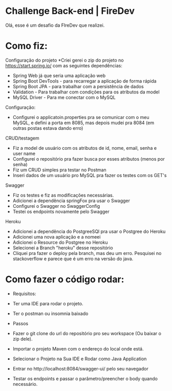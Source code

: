 # Challenge Back-end | FireDev

Olá, esse é um desafio da FIreDev que realizei.

# Como fiz:
Configuração do projeto
  *Criei gerei o zip do projeto no https://start.spring.io/ com as seguintes dependências:
  *  Spring Web já que seria uma aplicação web
  *  Spring Boot DevTools - para recarregar a aplicação de forma rápida
  *  Spring Boot JPA - para trabalhar com a persistência de dados
  *  Validation - Para trabalhar com condições para os atributos da model
  *  MySQL Driver - Para me conectar com o MySQL
  
 Configuração: 
  - Configurei o applicatoin.properties pra se comunicar com o meu MySQL, e defini a porta em 8085, mas depois mudei pra 8084 (em outras postas estava dando erro)

CRUD/testagem
  - Fiz a model de usuário com os atributos de id, nome, email, senha e user name
  - Configurei o repositório pra fazer busca por esses atributos (menos por senha)
  - Fiz um CRUD simples pra testar no Postman
  - Inseri dados de um usuário pro MySQL pra fazer os testes com os GET's

Swagger
  - Fiz os testes e fiz as modificações necessárias.
  - Adicionei a dependência springFox pra usar o Swagger
  - Configurei  o Swagger no SwaggerConfig
  - Testei os endpoints novamente pelo Swagger

Heroku
 - Adicionei a dependência do PostgreeSQl pra usar o Postgree do Heroku
 - Adicionei uma nova aplicação e a nomeei
 - Adicionei o Resource do Postgree no Heroku
 - Selecionei a Branch "heroku" desse repositório
 - Cliquei pra fazer o deploy pela branch, mas deu um erro. Pesquisei no stackoverflow e parece que é um erro na versão do java.

# Como fazer o código rodar:

- Requisitos:
 - Ter uma IDE para rodar o projeto.
 - Ter o postman ou insomnia baixado

- Passos
 - Fazer o git clone do url do repositório pro seu workspace (Ou baixar o zip dele).
 - Importar o projeto Maven com o endereço do local onde está.
 - Selecionar o Projeto na Sua IDE e Rodar como Java Application
 - Entrar no http://localhost:8084/swagger-ui/ pelo seu navegador
 - Testar os endpoints e passar o parâmetro/preencher o body quando necessário.
